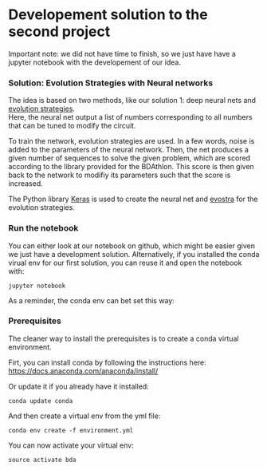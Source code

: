 # Developement solution to the second project
Important note: we did not have time to finish, so we just have have a jupyter notebook with the developement of our idea.

### Solution: Evolution Strategies with Neural networks
The idea is based on two methods, like our solution 1: deep neural nets and [evolution strategies](https://blog.openai.com/evolution-strategies/).  
Here, the neural net output a list of numbers corresponding to all numbers that can be tuned to modify the circuit.  
  
To train the network, evolution strategies are used. In a few words, noise is added to the parameters of the neural network. Then, the net produces a given number of sequences to solve the given problem, which are scored according to the library provided for the BDAthlon. This score is then given back to the network to modifiy its parameters such that the score is increased.  
  
The Python library [Keras](https://keras.io/) is used to create the neural net and [evostra](https://github.com/alirezamika/evostra) for the evolution strategies.  

### Run the notebook
You can either look at our notebook on github, which might be easier given we just have a development solution. Alternatively, if you installed the conda virual env for our first solution, you can reuse it and open the notebook with:

```
jupyter notebook
```

As a reminder, the conda env can bet set this way:  
### Prerequisites

The cleaner way to install the prerequisites is to create a conda virtual environment. 

Firt, you can install conda by following the instructions here: https://docs.anaconda.com/anaconda/install/  

Or update it if you already have it installed:

```
conda update conda
```
And then create a virtual env from the yml file:

```
conda env create -f environment.yml

```

You can now activate your virtual env:

```
source activate bda
```
